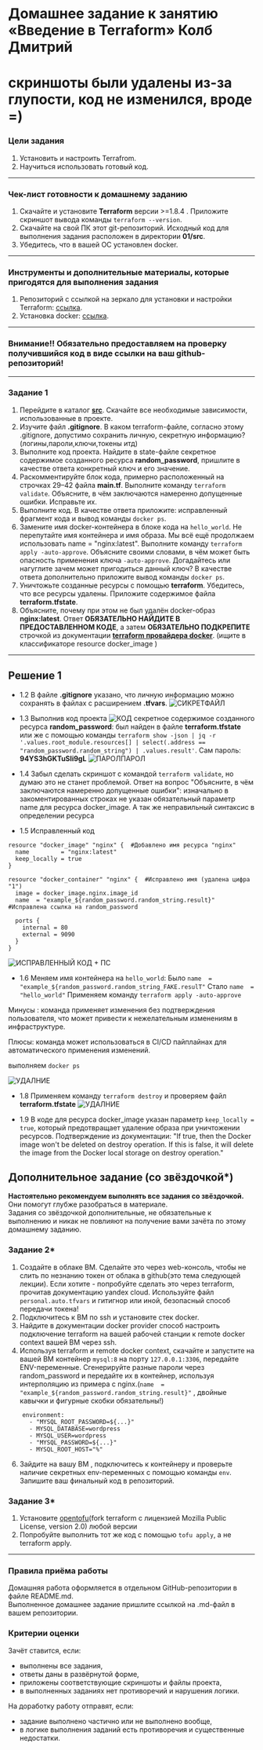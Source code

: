 # Домашнее задание к занятию «Введение в Terraform» Колб Дмитрий

# скриншоты были удалены из-за глупости, код не изменился, вроде =)



### Цели задания

1. Установить и настроить Terrafrom.
2. Научиться использовать готовый код.

------

### Чек-лист готовности к домашнему заданию

1. Скачайте и установите **Terraform** версии >=1.8.4 . Приложите скриншот вывода команды ```terraform --version```.
2. Скачайте на свой ПК этот git-репозиторий. Исходный код для выполнения задания расположен в директории **01/src**.
3. Убедитесь, что в вашей ОС установлен docker.

------

### Инструменты и дополнительные материалы, которые пригодятся для выполнения задания

1. Репозиторий с ссылкой на зеркало для установки и настройки Terraform: [ссылка](https://github.com/netology-code/devops-materials).
2. Установка docker: [ссылка](https://docs.docker.com/engine/install/ubuntu/). 
------
### Внимание!! Обязательно предоставляем на проверку получившийся код в виде ссылки на ваш github-репозиторий!
------

### Задание 1

1. Перейдите в каталог [**src**](https://github.com/netology-code/ter-homeworks/tree/main/01/src). Скачайте все необходимые зависимости, использованные в проекте. 
2. Изучите файл **.gitignore**. В каком terraform-файле, согласно этому .gitignore, допустимо сохранить личную, секретную информацию?(логины,пароли,ключи,токены итд)
3. Выполните код проекта. Найдите  в state-файле секретное содержимое созданного ресурса **random_password**, пришлите в качестве ответа конкретный ключ и его значение.
4. Раскомментируйте блок кода, примерно расположенный на строчках 29–42 файла **main.tf**.
Выполните команду ```terraform validate```. Объясните, в чём заключаются намеренно допущенные ошибки. Исправьте их.
5. Выполните код. В качестве ответа приложите: исправленный фрагмент кода и вывод команды ```docker ps```.
6. Замените имя docker-контейнера в блоке кода на ```hello_world```. Не перепутайте имя контейнера и имя образа. Мы всё ещё продолжаем использовать name = "nginx:latest". Выполните команду ```terraform apply -auto-approve```.
Объясните своими словами, в чём может быть опасность применения ключа  ```-auto-approve```. Догадайтесь или нагуглите зачем может пригодиться данный ключ? В качестве ответа дополнительно приложите вывод команды ```docker ps```.
8. Уничтожьте созданные ресурсы с помощью **terraform**. Убедитесь, что все ресурсы удалены. Приложите содержимое файла **terraform.tfstate**. 
9. Объясните, почему при этом не был удалён docker-образ **nginx:latest**. Ответ **ОБЯЗАТЕЛЬНО НАЙДИТЕ В ПРЕДОСТАВЛЕННОМ КОДЕ**, а затем **ОБЯЗАТЕЛЬНО ПОДКРЕПИТЕ** строчкой из документации [**terraform провайдера docker**](https://docs.comcloud.xyz/providers/kreuzwerker/docker/latest/docs).  (ищите в классификаторе resource docker_image )


------


## Решение 1

* 1.2 В файле **.gitignore** указано, что личную информацию можно сохранять в файлах с расширением **.tfvars**. ![СИКРЕТФАЙЛ](https://github.com/Chika1703/123/blob/main/images/1%20(2).jpg)

* 1.3 Выполнив код проекта ![КОД](https://github.com/Chika1703/123/blob/main/images/1%20(5).jpg) секретное содержимое созданного ресурса **random_password**: был найден в файле **terraform.tfstate** или же с помощью команды ```terraform show -json | jq -r '.values.root_module.resources[] | select(.address == "random_password.random_string") | .values.result'```. Сам пароль: **94YS3hGKTuSIi9gL** ![ПАРОЛПАРОЛ](https://github.com/Chika1703/123/blob/main/images/1%20(4).jpg) 

* 1.4 Забыл сделать скриншот с командой ```terraform validate```, но думаю это не станет проблемой. Ответ на вопрос "Объясните, в чём заключаются намеренно допущенные ошибки": изначально в закоментированных строках не указан обязательный параметр name для ресурса docker_image. А так же неправильный синтаксис в определении ресурса

* 1.5 Исправленный код
```
resource "docker_image" "nginx" {  #Добавлено имя ресурса "nginx"
  name         = "nginx:latest"
  keep_locally = true
}

resource "docker_container" "nginx" {  #Исправлено имя (удалена цифра "1")
  image = docker_image.nginx.image_id
  name  = "example_${random_password.random_string.result}"  #Исправлена ссылка на random_password

  ports {
    internal = 80
    external = 9090
  }
}
```
![ИСПРАВЛЕННЫЙ КОД + ПС](https://github.com/Chika1703/123/blob/main/images/1%20(3).jpg)


* 1.6 Меняем имя контейнера на ```hello_world```:
  Было ```name  = "example_${random_password.random_string_FAKE.resulT"```
  Стало ```name  = "hello_world"```
  Применяем команду ```terraform apply -auto-approve```

Минусы : команда применяет изменения без подтверждения пользователя, что может привести к нежелательным изменениям в инфраструктуре.

Плюсы: команда может использоваться в CI/CD пайплайнах для автоматического применения изменений.

выполняем ```docker ps```

![УДАЛНИЕ](https://github.com/Chika1703/123/blob/main/images/1%20(6).jpg)


* 1.8 Применяем команду ```terraform destroy``` и проверяем файл **terraform.tfstate**
![УДАЛНИЕ](https://github.com/Chika1703/123/blob/main/images/1%20(1).jpg)

* 1.9 В коде для ресурса docker_image указан параметр ```keep_locally = true```, который предотвращает удаление образа при уничтожении ресурсов.
Подтверждение из документации:
"If true, then the Docker image won't be deleted on destroy operation. If this is false, it will delete the image from the Docker local storage on destroy operation."

## Дополнительное задание (со звёздочкой*)

**Настоятельно рекомендуем выполнять все задания со звёздочкой.** Они помогут глубже разобраться в материале.   
Задания со звёздочкой дополнительные, не обязательные к выполнению и никак не повлияют на получение вами зачёта по этому домашнему заданию. 

### Задание 2*

1. Создайте в облаке ВМ. Сделайте это через web-консоль, чтобы не слить по незнанию токен от облака в github(это тема следующей лекции). Если хотите - попробуйте сделать это через terraform, прочитав документацию yandex cloud. Используйте файл ```personal.auto.tfvars``` и гитигнор или иной, безопасный способ передачи токена!
2. Подключитесь к ВМ по ssh и установите стек docker.
3. Найдите в документации docker provider способ настроить подключение terraform на вашей рабочей станции к remote docker context вашей ВМ через ssh.
4. Используя terraform и  remote docker context, скачайте и запустите на вашей ВМ контейнер ```mysql:8``` на порту ```127.0.0.1:3306```, передайте ENV-переменные. Сгенерируйте разные пароли через random_password и передайте их в контейнер, используя интерполяцию из примера с nginx.(```name  = "example_${random_password.random_string.result}"```  , двойные кавычки и фигурные скобки обязательны!) 
```
    environment:
      - "MYSQL_ROOT_PASSWORD=${...}"
      - MYSQL_DATABASE=wordpress
      - MYSQL_USER=wordpress
      - "MYSQL_PASSWORD=${...}"
      - MYSQL_ROOT_HOST="%"
```

6. Зайдите на вашу ВМ , подключитесь к контейнеру и проверьте наличие секретных env-переменных с помощью команды ```env```. Запишите ваш финальный код в репозиторий.

### Задание 3*
1. Установите [opentofu](https://opentofu.org/)(fork terraform с лицензией Mozilla Public License, version 2.0) любой версии
2. Попробуйте выполнить тот же код с помощью ```tofu apply```, а не terraform apply.
------

### Правила приёма работы

Домашняя работа оформляется в отдельном GitHub-репозитории в файле README.md.   
Выполненное домашнее задание пришлите ссылкой на .md-файл в вашем репозитории.

### Критерии оценки

Зачёт ставится, если:

* выполнены все задания,
* ответы даны в развёрнутой форме,
* приложены соответствующие скриншоты и файлы проекта,
* в выполненных заданиях нет противоречий и нарушения логики.

На доработку работу отправят, если:

* задание выполнено частично или не выполнено вообще,
* в логике выполнения заданий есть противоречия и существенные недостатки. 

